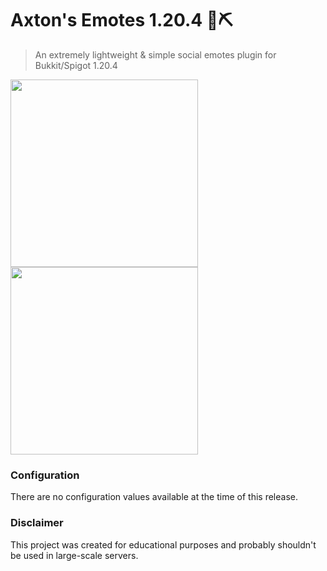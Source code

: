 # Axton's Emotes 1.20.4 💭⛏
> An extremely lightweight & simple social emotes plugin for Bukkit/Spigot 1.20.4
<img width="300" src="https://github.com/axtonprice/axtons-emotes/assets/37771600/cb218cd7-80af-4241-ba33-e18800b4df1d">
<img width="300" src="https://github.com/axtonprice/axtons-emotes/assets/37771600/5884fbf1-54bd-4093-808a-e7fb910650c3">

### Configuration
There are no configuration values available at the time of this release.

### Disclaimer
This project was created for educational purposes and probably shouldn't be used in large-scale servers.
